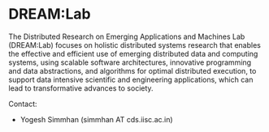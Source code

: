 
# DREAM:Lab

The Distributed Research on Emerging Applications and Machines Lab (DREAM:Lab) focuses on holistic distributed systems research that enables the effective and efficient use of emerging distributed data and computing systems, using scalable software architectures, innovative programming and data abstractions, and algorithms for optimal distributed execution, to support data intensive scientific and engineering applications, which can lead to transformative advances to society.

Contact:

* Yogesh Simmhan (simmhan AT cds.iisc.ac.in)
